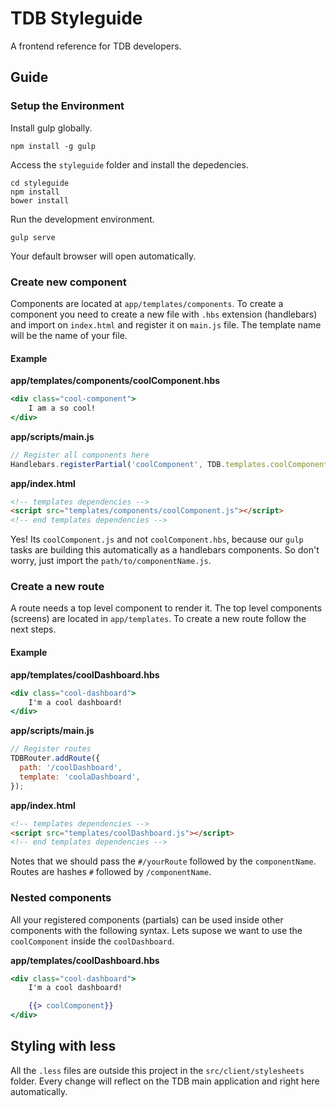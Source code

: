 # TDB Styleguide
A frontend reference for TDB developers.

## Guide

### Setup the Environment

Install gulp globally.
```
npm install -g gulp
```

Access the `styleguide` folder and install the depedencies.
```
cd styleguide
npm install
bower install
```

Run the development environment.
```
gulp serve
```

Your default browser will open automatically.


### Create new component
Components are located at `app/templates/components`. To create a component you need to create a new file with `.hbs` extension (handlebars) and import on `index.html` and register it on `main.js` file. The template name will be the name of your file.

#### Example
**app/templates/components/coolComponent.hbs**
```handlebars
<div class="cool-component">
	I am a so cool!
</div>
```

**app/scripts/main.js**

```js
// Register all components here
Handlebars.registerPartial('coolComponent', TDB.templates.coolComponent);
````

**app/index.html**
```html
<!-- templates dependencies -->
<script src="templates/components/coolComponent.js"></script>
<!-- end templates dependencies -->
```

Yes! Its `coolComponent.js` and not `coolComponent.hbs`, because our `gulp` tasks are building this automatically as a handlebars components. So don't worry, just import the `path/to/componentName.js`.

### Create a new route
A route needs a top level component to render it. The top level components (screens) are located in `app/templates`. To create a new route follow the next steps. 

#### Example

**app/templates/coolDashboard.hbs**
```handlebars
<div class="cool-dashboard">
    I'm a cool dashboard!
</div>
```
**app/scripts/main.js**
```js
// Register routes
TDBRouter.addRoute({
  path: '/coolDashboard',
  template: 'coolaDashboard',
});
```

**app/index.html**
```html
<!-- templates dependencies -->
<script src="templates/coolDashboard.js"></script>
<!-- end templates dependencies -->
```

Notes that we should pass the `#/yourRoute` followed by the `componentName`. Routes are hashes `#` followed by `/componentName`.

### Nested components
All your registered components (partials) can be used inside other components with the following syntax. Lets supose we want to use the `coolComponent` inside the `coolDashboard`.

**app/templates/coolDashboard.hbs**

```handlebars
<div class="cool-dashboard">
    I'm a cool dashboard!

    {{> coolComponent}}
</div>
```

## Styling with less
All the `.less` files are outside this project in the `src/client/stylesheets` folder. Every change will reflect on the TDB main application and right here automatically.








